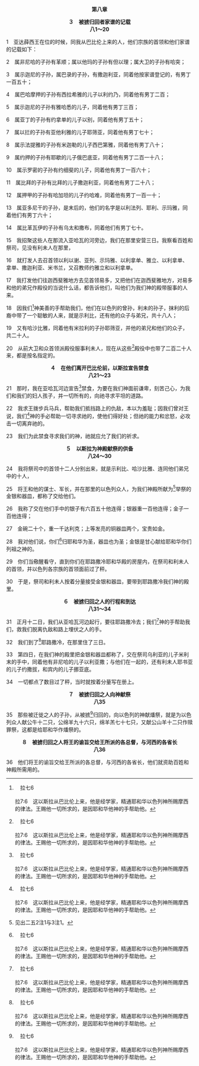 <p style="text-align:center;font-weight:bold;">第八章</p>

<p style="text-align:center;font-weight:bold;">３　被掳归回者家谱的记载<br>八1～20</p>

1　亚达薛西王在位的时候，同我从巴比伦上来的人，他们宗族的首领和他们家谱的记载如下：

2　属非尼哈的子孙有革顺；属以他玛的子孙有但以理；属大卫的子孙有哈突；

3　属示迦尼的子孙，属巴录的子孙，有撒迦利亚，同着他按家谱登记的，有男丁一百五十；

4　属巴哈摩押的子孙有西拉希雅的儿子以利约乃，同着他有男丁二百；

5　属示迦尼的子孙有雅哈悉的儿子，同着他有男丁三百；

6　属亚丁的子孙有约拿单的儿子以别，同着他有男丁五十；

7　属以拦的子孙有亚他利雅的儿子耶筛亚，同着他有男丁七十；

8　属示法提雅的子孙有米迦勒的儿子西巴第雅，同着他有男丁八十；

9　属约押的子孙有耶歇的儿子俄巴底亚，同着他有男丁二百一十八；

10　属示罗密的子孙有约细斐的儿子，同着他有男丁一百六十；

11　属比拜的子孙有比拜的儿子撒迦利亚，同着他有男丁二十八；

12　属押甲的子孙有哈加坦的儿子约哈难，同着他有男丁一百一十；

13　属亚多尼干的子孙，是末后的，他们的名字是以利法列、耶利、示玛雅，同着他们有男丁六十；

14　属比革瓦伊的子孙有乌太和撒布，同着他们有男丁七十。

15　我招聚这些人在那流入亚哈瓦的河旁边，我们在那里安营三日。我察看百姓和祭司，见没有利未人在那里，

16　就打发人去召首领以利以谢、亚列、示玛雅、以利拿单、雅立、以利拿单、拿单、撒迦利亚、米书兰，又召教师约雅立和以利拿单。

17　我打发他们往迦西斐雅地方去见首领易多，又把他们在迦西斐雅地方，对易多和他的弟兄作殿役的当说什么话，都告诉他们，叫他们为我们神的殿带服事的人来。

18　因我们[^a]神美善的手帮助我们，他们在以色列的曾孙，利未的孙子，抹利的后裔中带了一个聪敏的人来，就是示利比，还有他的众子与弟兄，共十八人；

[^a]:　拉七6<br><br>拉7:6　这以斯拉从巴比伦上来，他是经学家，精通耶和华以色列神所赐摩西的律法。王赐他一切所求的，是因耶和华他神的手帮助他。

19　又有哈沙比雅，同着他有米拉利的子孙耶筛亚，并他的弟兄和他们的众子，共二十人。

20　从前大卫和众首领派殿役服事利未人，现在从这些[^a]殿役中也带了二百二十人来，都是按名指定的。

[^a]:　拉二43；七7<br><br>拉2:43　殿役有西哈的子孙、哈苏巴的子孙、答巴俄的子孙、<br><br>拉7:7　亚达薛西王第七年，也有些以色列人、祭司、利未人、歌唱的、守门的和殿役，上耶路撒冷去。

<p style="text-align:center;font-weight:bold;">４　在他们离开巴比伦前，以斯拉宣告禁食<br>八21～23</p>

21　那时，我在亚哈瓦河边宣告[^a]禁食，为要在我们神面前谦卑，刻苦己心，为我们和我们的妇人孩子，并一切所有的，向祂寻求平坦的道路。

[^a]:　代下二十3<br><br>代下20:3　约沙法便惧怕，定意寻求耶和华，在全犹大宣告禁食。

22　我求王拨步兵马兵，帮助我们抵挡路上的仇敌，本以为羞耻；因我们曾对王说，我们[^a]神的手必帮助一切寻求祂的，使他们得好处；但祂的能力和忿怒，必攻击一切离弃祂的。

[^a]:　拉七6<br><br>拉7:6　这以斯拉从巴比伦上来，他是经学家，精通耶和华以色列神所赐摩西的律法。王赐他一切所求的，是因耶和华他神的手帮助他。

23　我们为此禁食寻求我们的神，祂就应允了我们的祈求。
<p style="text-align:center;font-weight:bold;">５　以斯拉为神殿献祭的供备<br>八24～30</p>

24　我将祭司中的首领十二人分别出来，就是示利比、哈沙比雅、连同他们弟兄中的十人，

25　将王和他的谋士、军长，并在那里的以色列众人，为我们神殿所献为[^1]举祭的金银和器皿，都称了交给他们。

[^1]:见出二五2注1与3注1。

26　我称了交在他们手中的银子有六百五十他连得；银器重一百他连得；金子一百他连得；

27　金碗二十个，重一千达利克；上等发亮的铜器皿两个，宝贵如金。

28　我对他们说，你们[^a]归耶和华为圣，器皿也为圣；金银是甘心献给耶和华你们列祖之神的。

[^a]:　利二一6<br><br>利21:6　要归神为圣别，不可亵渎神的名；因为耶和华的火祭，就是神的食物，是他们献的，所以他们要成为圣别。

29　你们当儆醒看守，直到你们在耶路撒冷耶和华殿的房屋内，在祭司和利未人的首领，并以色列各宗族的首领面前过了秤。

30　于是，祭司和利未人按着分量接受金银和器皿，要带到耶路撒冷我们神的殿里。
<p style="text-align:center;font-weight:bold;">６　被掳归回之人的行程和到达<br>八31～34</p>

31　正月十二日，我们从亚哈瓦河边起行，要往耶路撒冷去；我们[^a]神的手帮助我们，救我们脱离仇敌和路上埋伏之人的手。

[^a]:　拉七6<br><br>拉7:6　这以斯拉从巴比伦上来，他是经学家，精通耶和华以色列神所赐摩西的律法。王赐他一切所求的，是因耶和华他神的手帮助他。

32　我们到了[^a]耶路撒冷，在那里住了三日。

[^a]:　尼二11<br><br>尼2:11　我到了耶路撒冷，在那里住了三日。

33　第四日，在我们神的殿里把金银和器皿都称了，交在祭司乌利亚的儿子米利末的手中，同着他有非尼哈的儿子以利亚撒；与他们在一起的，还有利未人耶书亚的儿子约撒拔，和宾内的儿子挪亚底。

34　一切都点了数目过了秤，当时就按着分量写在册上。
<p style="text-align:center;font-weight:bold;">７　被掳归回之人向神献祭<br>八35</p>

35　那些被迁徙之人的子孙，从被掳[^a]归回的，向以色列的神献燔祭，就是为以色列众人献公牛十二只，公绵羊九十六只，绵羊羔七十七只，又献公山羊十二只作赎罪祭，这都是给耶和华作燔祭的。

[^a]:　参拉二1～2<br><br>拉2:1　从前被巴比伦王尼布甲尼撒迁徙到巴比伦犹大省的人，现在他们的子孙从被掳到之地上到耶路撒冷和犹大，各归本城，这些人记在下面。<br><br>拉2:2　他们是同着所罗巴伯、耶书亚、尼希米、西莱雅、利来雅、末底改、必珊、米斯拔、比革瓦伊、利宏、巴拿回来的。以色列民中男子的数目记在下面：

<p style="text-align:center;font-weight:bold;">８　被掳归回之人将王的谕旨交给王所派的各总督，与河西的各省长<br>八36</p>

36　他们将王的谕旨交给王所派的各总督，与河西的各省长，他们就资助百姓和神殿所需用的。
